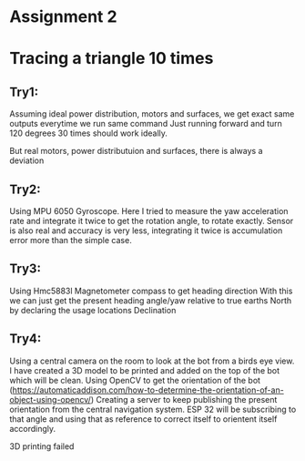 # Assignment 2

# Tracing a triangle 10 times

## Try1:

Assuming ideal power distribution, motors and surfaces, we get exact same outputs everytime we run same command
Just running forward and turn 120 degrees 30 times should work ideally.

But real motors, power distributuion and surfaces, there is always a deviation

## Try2:

Using MPU 6050 Gyroscope.
Here I tried to measure the yaw acceleration rate and integrate it twice to get the rotation angle, to rotate exactly.
Sensor is also real and accuracy is very less, integrating it twice is accumulation error more than the simple case.

## Try3:

Using Hmc5883l Magnetometer compass to get heading direction
With this we can just get the present heading angle/yaw relative to true earths North by declaring the usage locations Declination

## Try4:

Using a central camera on the room to look at the bot from a birds eye view.
I have created a 3D model to be printed and added on the top of the bot which will be clean.
Using OpenCV to get the orientation of the bot (https://automaticaddison.com/how-to-determine-the-orientation-of-an-object-using-opencv/)
Creating a server to keep publishing the present orientation from the central navigation system. ESP 32 will be subscribing to that angle and using that as reference to correct itself to orientent itself accordingly.

3D printing failed
